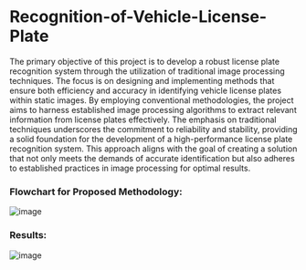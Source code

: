 # Recognition-of-Vehicle-License-Plate

The primary objective of this project is to develop a robust license plate recognition system through the utilization of traditional image processing techniques. The focus is on designing and implementing methods that ensure both efficiency and accuracy in identifying vehicle license plates within static images. By employing conventional methodologies, the project aims to harness established image processing algorithms to extract relevant information from license plates effectively. The emphasis on traditional techniques underscores the commitment to reliability and stability, providing a solid foundation for the development of a high-performance license plate recognition system. This approach aligns with the goal of creating a solution that not only meets the demands of accurate identification but also adheres to established practices in image processing for optimal results.


### Flowchart for Proposed Methodology:
![image](https://github.com/Sivaramasaran2773/Recognition-of-Vehicle-License-Plate/assets/96780921/cfb7b582-6cc8-4f2d-aeb7-071d941a93bb)

### Results:
![image](https://github.com/Sivaramasaran2773/Recognition-of-Vehicle-License-Plate/assets/96780921/6ffa7007-2ad7-450d-b03d-d310158ffb31)
